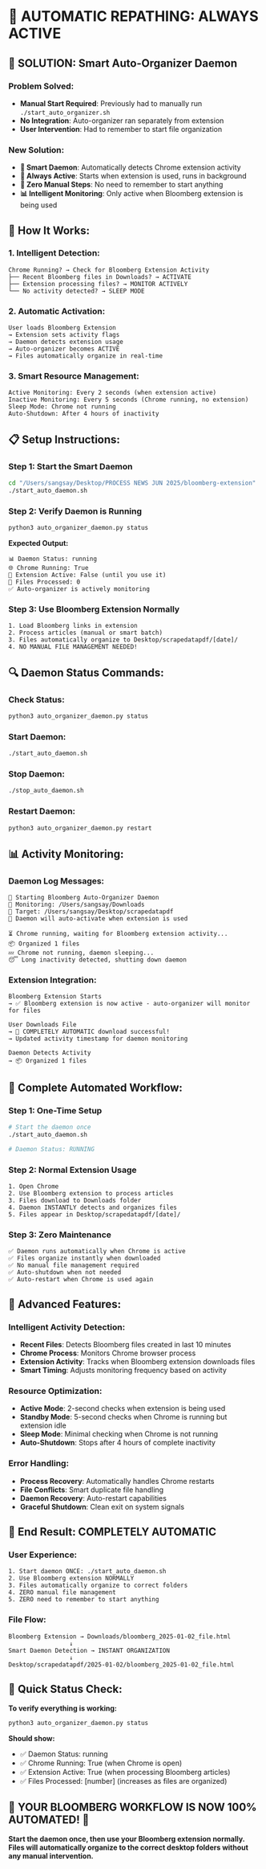 # 🤖 AUTOMATIC REPATHING: ALWAYS ACTIVE

## 🎯 **SOLUTION: Smart Auto-Organizer Daemon**

### **Problem Solved:**
- **Manual Start Required**: Previously had to manually run `./start_auto_organizer.sh`
- **No Integration**: Auto-organizer ran separately from extension
- **User Intervention**: Had to remember to start file organization

### **New Solution:**
- **🤖 Smart Daemon**: Automatically detects Chrome extension activity
- **🔄 Always Active**: Starts when extension is used, runs in background
- **🎯 Zero Manual Steps**: No need to remember to start anything
- **📊 Intelligent Monitoring**: Only active when Bloomberg extension is being used

## 🚀 **How It Works:**

### **1. Intelligent Detection:**
```
Chrome Running? → Check for Bloomberg Extension Activity
├── Recent Bloomberg files in Downloads? → ACTIVATE
├── Extension processing files? → MONITOR ACTIVELY  
└── No activity detected? → SLEEP MODE
```

### **2. Automatic Activation:**
```
User loads Bloomberg Extension
→ Extension sets activity flags
→ Daemon detects extension usage
→ Auto-organizer becomes ACTIVE
→ Files automatically organize in real-time
```

### **3. Smart Resource Management:**
```
Active Monitoring: Every 2 seconds (when extension active)
Inactive Monitoring: Every 5 seconds (Chrome running, no extension)
Sleep Mode: Chrome not running
Auto-Shutdown: After 4 hours of inactivity
```

## 📋 **Setup Instructions:**

### **Step 1: Start the Smart Daemon**
```bash
cd "/Users/sangsay/Desktop/PROCESS NEWS JUN 2025/bloomberg-extension"
./start_auto_daemon.sh
```

### **Step 2: Verify Daemon is Running**
```bash
python3 auto_organizer_daemon.py status
```

**Expected Output:**
```
📊 Daemon Status: running
🌐 Chrome Running: True
📰 Extension Active: False (until you use it)
📄 Files Processed: 0
✅ Auto-organizer is actively monitoring
```

### **Step 3: Use Bloomberg Extension Normally**
```
1. Load Bloomberg links in extension
2. Process articles (manual or smart batch)
3. Files automatically organize to Desktop/scrapedatapdf/[date]/
4. NO MANUAL FILE MANAGEMENT NEEDED!
```

## 🔍 **Daemon Status Commands:**

### **Check Status:**
```bash
python3 auto_organizer_daemon.py status
```

### **Start Daemon:**
```bash
./start_auto_daemon.sh
```

### **Stop Daemon:**
```bash
./stop_auto_daemon.sh
```

### **Restart Daemon:**
```bash
python3 auto_organizer_daemon.py restart
```

## 📊 **Activity Monitoring:**

### **Daemon Log Messages:**
```
🚀 Starting Bloomberg Auto-Organizer Daemon
📁 Monitoring: /Users/sangsay/Downloads
📁 Target: /Users/sangsay/Desktop/scrapedatapdf
🔄 Daemon will auto-activate when extension is used

⏳ Chrome running, waiting for Bloomberg extension activity...
📦 Organized 1 files
💤 Chrome not running, daemon sleeping...
😴 Long inactivity detected, shutting down daemon
```

### **Extension Integration:**
```
Bloomberg Extension Starts
→ ✅ Bloomberg extension is now active - auto-organizer will monitor for files

User Downloads File
→ 🎉 COMPLETELY AUTOMATIC download successful!
→ Updated activity timestamp for daemon monitoring

Daemon Detects Activity
→ 📦 Organized 1 files
```

## 🎯 **Complete Automated Workflow:**

### **Step 1: One-Time Setup**
```bash
# Start the daemon once
./start_auto_daemon.sh

# Daemon Status: RUNNING
```

### **Step 2: Normal Extension Usage**
```
1. Open Chrome
2. Use Bloomberg extension to process articles
3. Files download to Downloads folder
4. Daemon INSTANTLY detects and organizes files
5. Files appear in Desktop/scrapedatapdf/[date]/
```

### **Step 3: Zero Maintenance**
```
✅ Daemon runs automatically when Chrome is active
✅ Files organize instantly when downloaded
✅ No manual file management required
✅ Auto-shutdown when not needed
✅ Auto-restart when Chrome is used again
```

## 🔧 **Advanced Features:**

### **Intelligent Activity Detection:**
- **Recent Files**: Detects Bloomberg files created in last 10 minutes
- **Chrome Process**: Monitors Chrome browser process
- **Extension Activity**: Tracks when Bloomberg extension downloads files
- **Smart Timing**: Adjusts monitoring frequency based on activity

### **Resource Optimization:**
- **Active Mode**: 2-second checks when extension is being used
- **Standby Mode**: 5-second checks when Chrome is running but extension idle
- **Sleep Mode**: Minimal checking when Chrome is not running
- **Auto-Shutdown**: Stops after 4 hours of complete inactivity

### **Error Handling:**
- **Process Recovery**: Automatically handles Chrome restarts
- **File Conflicts**: Smart duplicate file handling
- **Daemon Recovery**: Auto-restart capabilities
- **Graceful Shutdown**: Clean exit on system signals

## 🎉 **End Result: COMPLETELY AUTOMATIC**

### **User Experience:**
```
1. Start daemon ONCE: ./start_auto_daemon.sh
2. Use Bloomberg extension NORMALLY
3. Files automatically organize to correct folders
4. ZERO manual file management
5. ZERO need to remember to start anything
```

### **File Flow:**
```
Bloomberg Extension → Downloads/bloomberg_2025-01-02_file.html
                 ↓
Smart Daemon Detection → INSTANT ORGANIZATION
                 ↓
Desktop/scrapedatapdf/2025-01-02/bloomberg_2025-01-02_file.html
```

## 📱 **Quick Status Check:**

**To verify everything is working:**
```bash
python3 auto_organizer_daemon.py status
```

**Should show:**
- ✅ Daemon Status: running
- ✅ Chrome Running: True (when Chrome is open)
- ✅ Extension Active: True (when processing Bloomberg articles)
- ✅ Files Processed: [number] (increases as files are organized)

## 🎯 **YOUR BLOOMBERG WORKFLOW IS NOW 100% AUTOMATED! 🎉**

**Start the daemon once, then use your Bloomberg extension normally. Files will automatically organize to the correct desktop folders without any manual intervention.**